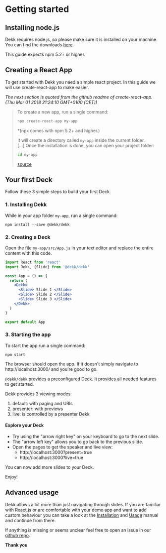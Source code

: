 # Getting started

## Installing node.js

Dekk requires node.js, so please make sure it is installed on your
machine. You can find the downloads [here](https://nodejs.org/en/download/).

This guide expects npm 5.2+ or higher.

## Creating a React App

To get started with Dekk you need a simple react project. 
In this guide we will use create-react-app to make easier.

*The next section is quoted from the github readme of create-react-app. (Thu Mar 01 2018 21:24:10 GMT+0100 (CET))*

> To create a new app, run a single command:
> 
> ```sh
> npx create-react-app my-app
> ```
> *(npx comes with npm 5.2+ and higher.)  
>
> It will create a directory called `my-app` inside the current folder.  
> [...]
> Once the installation is done, you can open your project folder:
> 
> ```sh
> cd my-app
> ```
> 
> [source](https://github.com/facebook/create-react-app)



## Your first Deck

Follow these 3 simple steps to build your first Deck.

### 1. Installing Dekk

While in your app folder `my-app`, run a single command:

```shell
npm install --save @dekk/dekk
```

### 2. Creating a Deck

Open the file `my-app/src/App.js` in your text editor and replace
the entire content with this code.

```jsx
import React from 'react'
import Dekk, {Slide} from '@dekk/dekk'

const App = () => {
  return (
    <Dekk>
      <Slide> Slide 1 </Slide>
      <Slide> Slide 2 </Slide>
      <Slide> Slide 3 </Slide>
    </Dekk>
  )
}

export default App
```

### 3. Starting the app

To start the app run a single command:

```
npm start
```

The browser should open the app. If it doesn't simply 
navigate to http://localhost:3000/ and you're good to go.

`@dekk/dekk` provides a preconfigured Deck. It provides all needed 
features to get started. 

Dekk provides 3 viewing modes:

1. default: with paging and URls
2. presenter: with previews
3. live: is controlled by a presenter Dekk

#### Explore your Deck

* Try using the "arrow right key" on your keyboard to go to the next slide.
* The "arrow left key" allows you to go back to the previous slide.
* Open the pages to get the speaker and live view:
  * http://localhost:3000?present=true
  * http://localhost:3000?live=true

You can now add more slides to your Deck.

Enjoy!


## Advanced usage

Dekk allows a lot more than just navigating through slides. If you are
familiar with React.js or are comfortable with your demo app and want
to add custom behaviour you can take a look at the
[Installation](https://sinnerschrader.github.io/dekk/api/manual/usage.html)
and [Usage](https://sinnerschrader.github.io/dekk/api/manual/usage.html)
manual and continue from there.

If anything is missing or seems unclear feel free to open an issue 
in our [github repo](https://github.com/sinnerschrader/dekk/issues).

**Thank you**